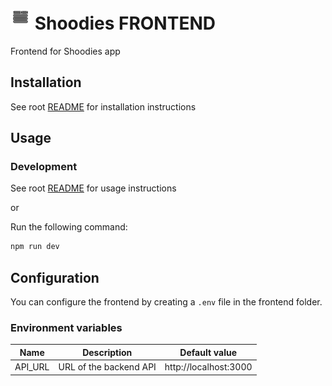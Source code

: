 # ![image](/packages/frontend/public/favicon.png) Shoodies FRONTEND

Frontend for Shoodies app

## Installation

See root [README](../../README.md#installation) for installation instructions

## Usage

### Development

See root [README](../../README.md#usage) for usage instructions

or

Run the following command:

```bash
npm run dev
```

## Configuration

You can configure the frontend by creating a `.env` file in the frontend folder.

### Environment variables

| Name    | Description            | Default value         |
| ------- | ---------------------- | --------------------- |
| API_URL | URL of the backend API | http://localhost:3000 |
